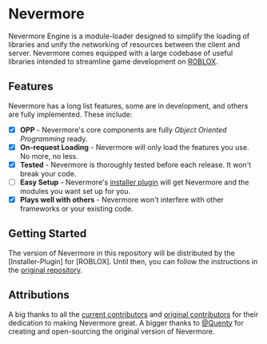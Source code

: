 # Nevermore

Nevermore Engine is a module-loader designed to simplify the loading of libraries and unify the networking of resources between the client and server. Nevermore comes equipped with a large codebase of useful libraries intended to streamline game development on [ROBLOX](http://roblox.com).

## Features

Nevermore has a long list features, some are in development, and others are fully implemented. These include:

- [x] **OPP** - Nevermore's core components are fully *Object Oriented Programming* ready.
- [x] **On-request Loading** - Nevermore will only load the features you use. No more, no less.
- [x] **Tested** - Nevermore is thoroughly tested before each release. It won't break your code.
- [ ] **Easy Setup** - Nevermore's [installer plugin](https://github.com/NevermoreEngine/Installation-Plugin) will get Nevermore and the modules you want set up for you.
- [x] **Plays well with others** - Nevermore won't interfere with other frameworks or your existing code.

## Getting Started

The version of Nevermore in this repository will be distributed by the [Installer-Plugin] for [ROBLOX]. Until then, you can follow the instructions in the [original repository](https://github.com/Quenty/NevermoreEngine).

## Attributions

A big thanks to all the [current contributors](https://github.com/NevermoreEngine/Nevermore/graphs/contributors) and [original contributors]( https://github.com/Quenty/NevermoreEngine/graphs/contributors) for their dedication to making Nevermore great. A bigger thanks to [@Quenty](http://github.com/Quenty) for creating and open-sourcing the original version of Nevermore.

